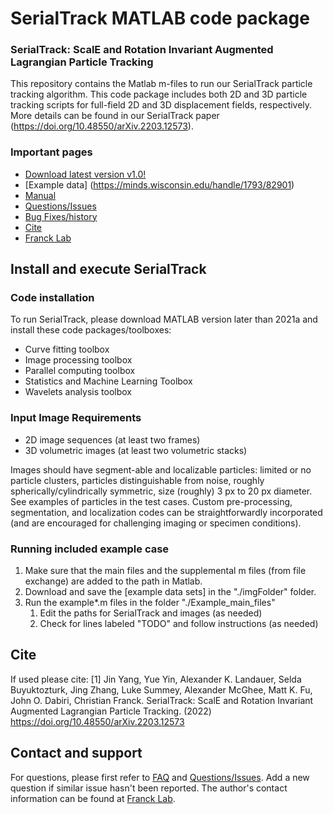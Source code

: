 # SerialTrack MATLAB code package

### SerialTrack: ScalE and Rotation Invariant Augmented Lagrangian Particle Tracking    

This repository contains the Matlab m-files to run our SerialTrack particle tracking algorithm. This code package includes both 2D and 3D particle tracking scripts for full-field 2D and 3D displacement fields, respectively. More details can be found in our SerialTrack paper (https://doi.org/10.48550/arXiv.2203.12573).
  
### Important pages
* [Download latest version v1.0!](https://github.com/FranckLab/SerialTrack/releases)
* [Example data] (https://minds.wisconsin.edu/handle/1793/82901) 
* [Manual](https://github.com/FranckLab/SerialTrack/blob/main/manual_v1.0.pdf) 
* [Questions/Issues](https://github.com/FranckLab/SerialTrack/issues)
* [Bug Fixes/history](https://github.com/FranckLab/SerialTrack/wiki/Bug-Fixes!)
* [Cite](https://github.com/FranckLab/SerialTrack#cite)
* [Franck Lab](https://www.franck.engr.wisc.edu/)
 
## Install and execute SerialTrack

### Code installation

To run SerialTrack, please download MATLAB version later than 2021a and install these code packages/toolboxes:
* Curve fitting toolbox
* Image processing toolbox
* Parallel computing toolbox
* Statistics and Machine Learning Toolbox
* Wavelets analysis toolbox


### Input Image Requirements

* 2D image sequences (at least two frames)
* 3D volumetric images (at least two volumetric stacks)

Images should have segment-able and localizable particles: limited or no particle clusters, particles distinguishable from noise, roughly spherically/cylindrically symmetric, size (roughly) 3 px to 20 px diameter. See examples of particles in the test cases. Custom pre-processing, segmentation, and localization codes can be straightforwardly incorporated (and are encouraged for challenging imaging or specimen conditions).

### Running included example case

1. Make sure that the main files and the supplemental m files (from file exchange) are added to the path in Matlab.
2. Download and save the [example data sets] in the "./imgFolder" folder. 
3. Run the example*.m files in the folder "./Example_main_files"
    1. Edit the paths for SerialTrack and images (as needed)
    2. Check for lines labeled "TODO" and follow instructions (as needed)
   

## Cite
If used please cite:
[1] Jin Yang, Yue Yin, Alexander K. Landauer, Selda Buyuktozturk, Jing Zhang, Luke Summey, Alexander McGhee, Matt K. Fu, John O. Dabiri, Christian Franck. SerialTrack: ScalE and Rotation Invariant Augmented Lagrangian Particle Tracking. (2022) https://doi.org/10.48550/arXiv.2203.12573
 
 
## Contact and support
For questions, please first refer to [FAQ](https://github.com/FranckLab/SerialTrack#faq) and [Questions/Issues](https://github.com/FranckLab/SerialTrack/issues). Add a new question if similar issue hasn't been reported. The author's contact information can be found at [Franck Lab](https://www.franck.engr.wisc.edu/).
